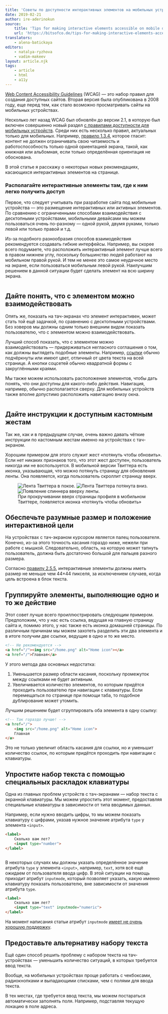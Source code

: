 ```yaml
---
title: 'Советы по доступности интерактивных элементов на мобильных устройствах'
date: 2019-02-21
author: ire-aderinokun
source:
    title: 'Tips for making interactive elements accessible on mobile devices'
    url: 'https://bitsofco.de/tips-for-making-interactive-elements-accessible-on-mobile-devices/'
translators:
    - alena-batickaya
editors:
    - natalya-ryzhova
    - vadim-makeev
layout: article.njk
tags:
    - article
    - html
    - a11y
---
```


[Web Content Accessibility Guidelines](https://www.w3.org/TR/WCAG21/) (WCAG) — это набор правил для создания доступных сайтов. Вторая версия была опубликована в 2008 году, еще перед тем, как стало возможно просматривать сайты на мобильных устройствах.

Несколько лет назад WCAG был обновлён до версии 2.1, в которую был включен совершенно новый раздел [с правилами доступности для мобильных устройств](https://www.w3.org/TR/mobile-accessibility-mapping/). Среди них есть несколько правил, актуальных только для мобильных. Например, [правило 1.3.4](https://www.w3.org/TR/WCAG21/#orientation), которое гласит: контент не должен ограничивать свою читаемость и работоспособность только одной ориентацией экрана, такой, как книжная или альбомная, если только определённая ориентация не обоснована.

В этой статье я расскажу о некоторых новых рекомендациях, касающихся интерактивных элементов на странице.

### Располагайте интерактивные элементы там, где к ним легко получить доступ

Первое, что следует учитывать при разработке сайта под мобильные устройства — это размещение интерактивных или активных элементов. По сравнению с ограниченными способами взаимодействия с десктопными устройствами, мобильными девайсами мы можем пользоваться очень по-разному — одной рукой, двумя руками, только левой или только правой и т.д.

Из-за подобного разнообразия способов взаимодействия рекомендуется создавать гибкие интерфейсы. Например, вы скорее всего подумаете, что расположить интерактивный элемент лучше всего в правом нижнем углу, поскольку большинство людей работают на мобильном правой рукой. И тем не менее это самое неудачное место на экране, если пользоваться мобильным левой рукой. Наилучшим решением в данной ситуации будет сделать элемент на всю ширину экрана.

<img src="images/2.jpg" alt="">

## Дайте понять, что с элементом можно взаимодействовать

Опять же, показать на тач-экранах что элемент интерактивен, может стать той ещё задачкой, по сравнению с десктопными устройствами. Без ховеров мы должны одним только внешним видом показать пользователю, что с элементом можно взаимодействовать.

Лучший способ показать, что с элементом можно взаимодействовать — придерживаться негласного соглашения о том, как должны выглядеть подобные элементы. Например, [ссылки](https://bitsofco.de/tips-for-making-interactive-elements-accessible-on-mobile-devices/) обычно подчёркнуты или имеют цвет, отличный от цвета текста на всей странице. А кнопки соцсетей обычно квадратной формы с закруглёнными краями.

Мы также можем использовать расположение элементов, чтобы дать понять, что они доступны для какого-либо действия. Навигация, например, обычно располагается сверху. Для мобильных устройств также вполне допустимо расположить навигацию внизу окна.

<img src="images/3.jpg" alt="">

## Дайте инструкции к доступным кастомным жестам

Так же, как и в предыдущем случае, очень важно давать чёткие инструкции по кастомным жестам именно на устройствах с тач-экраном.

Хорошим примером для этого служит жест «потянуть чтобы обновить». Если нет никаких признаков того, что этот жест доступен, пользователь никогда им не воспользуется. В мобильной версии Твиттера есть иконка, указывающая, что можно потянуть страницу для обновления ленты. Она появляется, когда пользователь скроллит страницу вверх.

<figure>
    <img src="images/4.png" alt="Лента Твиттера в покое.">
    <img src="images/5.png" alt="Лента Твиттера потянута вниз.">
    <img src="images/6.png" alt="Появление спиннера вверху ленты.">
    <figcaption>При прокручивании вверх страницы профиля в мобильном Твиттере, появляется иконка «потянуть чтобы обновить»</figcaption>
</figure>

## Обеспечьте разумные размер и положение интерактивной цели

На устройствах с тач-экраном курсором является палец пользователя. Конечно, из-за этого точность касания гораздо ниже, нежели при работе с мышкой. Следовательно, область, на которую может тапнуть пользователь, должна быть достаточно большой для пальцев разного размера.

Согласно [правилу 2.5.5](https://www.w3.org/TR/WCAG21/#target-size), интерактивные элементы должны иметь размер не меньше чем 44×44 пикселя, за исключением случаев, когда цель встроена в блок текста.

## Группируйте элементы, выполняющие одно и то же действие

Этот совет лучше всего проиллюстрировать следующим примером. Предположим, что у нас есть ссылка, ведущая на главную страницу сайта и, помимо этого, у нас также есть иконка домашней страницы. По различным причинам мы можем захотеть разделить эти два элемента и в итоге получим две ссылки, ведущие в одно и то же место.

```html
<!-- Не рекомендуется -->
<a href="/"><img src="/home.png" alt="Home icon"></a>
<a href="/">Главная</a>
```

У этого метода два основных недостатка:

1. Уменьшается размер области касания, поскольку промежуток между ссылками не будет активным.
2. Увеличивается количество элементов, по которым придётся проходить пользователю при навигации с клавиатуры. Если перемещаться по странице при помощи таба, то подобное дублирование может утомить.

Лучшим решением будет сгруппировать оба элемента в одну ссылку:

```html
<!-- Так гораздо лучше! -->
<a href="/">
    <img src="/home.png" alt="Home icon">
    Главная
</a>
```

Это не только увеличит область касания для ссылки, но и уменьшит количество ссылок, по которым придётся проходить при навигации с клавиатуры.

## Упростите набор текста с помощью специальных раскладок клавиатуры

Одна из главных проблем устройств с тач-экранами — набор текста с экранной клавиатуры. Мы можем упростить этот момент, предоставляя специальные клавиатуры в зависимости от типа вводимых данных.

Например, если нужно вводить цифры, то мы можем показать клавиатуру с цифрами, указав нужное значение атрибута `type` у элемента `<input>`.

```html
<label>
    Сколько вам лет?
    <input type="number">
</label>
```

<img src="images/7.png" alt="">

В некоторых случаях мы должны указать определённое значение атрибута `type` у элемента `<input>`, например, `text`, хотя всё ещё ожидаем от пользователя ввода цифр. В этой ситуации на помощь приходит атрибут `inputmode`, который позволяет указать, какую именно клавиатуру показать пользователю, вне зависимости от значения атрибута `type`.

```html
<label>
    Сколько вам лет?
    <input type="text" inputmode="numeric">
</label>
```

На момент написания статьи атрибут `inputmode` [имеет не очень хорошую поддержку](https://caniuse.com/#feat=input-inputmode).

## Предоставьте альтернативу набору текста

Ещё один способ решить проблему с набором текста на тач-устройствах — уменьшить количество ситуаций, в которых требуется ввод текста.

Вообще, на мобильных устройствах проще работать с чекбоксами, радиокнопками и выпадающими списками, чем с полями для ввода текста.

В тех местах, где требуется ввод текста, мы можем постараться автоматически заполнять поля. Например, подставляя текущую локацию в поле адреса.
